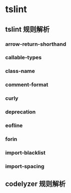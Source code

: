# tslint

## tslint 规则解析

### arrow-return-shorthand

### callable-types

### class-name

### comment-format

### curly

### deprecation

### eofline

### forin

### import-blacklist

### import-spacing

## codelyzer 规则解析

